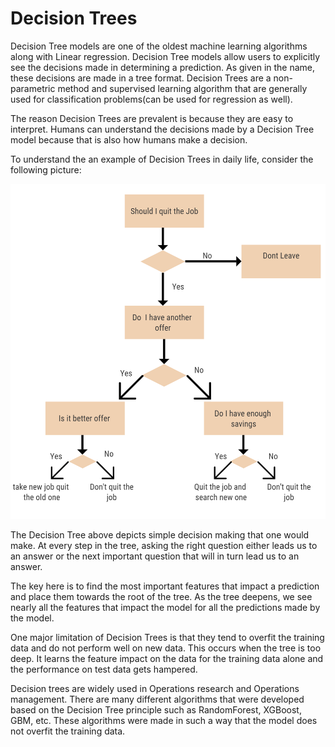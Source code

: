 # Decision Trees

Decision Tree models are one of the oldest machine learning algorithms along with Linear regression. Decision Tree models allow users to explicitly see the decisions made in determining a prediction. As given in the name, these decisions are made in a tree format. Decision Trees are a non-parametric method and supervised learning algorithm that are generally used for classification problems\(can be used for regression as well\).

The reason Decision Trees are prevalent is because they are easy to interpret. Humans can understand the decisions made by a Decision Tree model because that is also how humans make a decision.  

To understand the an example of Decision Trees in daily life, consider the following picture:

![](../../.gitbook/assets/screenshot-214-.png)

The Decision Tree above depicts simple decision making that one would make. At every step in the tree, asking the right question either leads us to an answer or the next important question that will in turn lead us to an answer.

The key here is to find the most important features that impact a prediction and place them towards the root of the tree. As the tree deepens, we see nearly all the features that impact the model for all the predictions made by the model. 

One major limitation of Decision Trees is that they tend to overfit the training data and do not perform well on new data. This occurs when the tree is too deep. It learns the feature impact on the data for the training data alone and the performance on test data gets hampered.

Decision trees are widely used in Operations research and Operations management. There are many different algorithms that were developed based on the Decision Tree principle such as RandomForest, XGBoost, GBM, etc. These algorithms were made in such a way that the model does not overfit the training data. 

